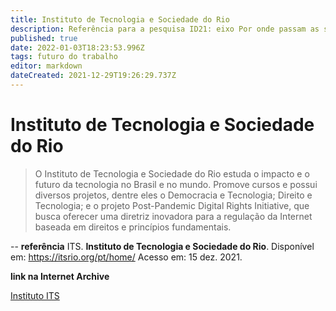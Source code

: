 ```yaml
---
title: Instituto de Tecnologia e Sociedade do Rio
description: Referência para a pesquisa ID21: eixo Por onde passam as soluções.
published: true
date: 2022-01-03T18:23:53.996Z
tags: futuro do trabalho
editor: markdown
dateCreated: 2021-12-29T19:26:29.737Z
---
```


# Instituto de Tecnologia e Sociedade do Rio 

> O Instituto de Tecnologia e Sociedade do Rio estuda o impacto e o futuro da tecnologia no Brasil e no mundo. Promove cursos e possui diversos projetos, dentre eles o Democracia e Tecnologia; Direito e Tecnologia; e o projeto Post-Pandemic Digital Rights Initiative, que busca oferecer uma diretriz inovadora para a regulação da Internet baseada em direitos e princípios fundamentais.

--
**referência**
ITS. **Instituto de Tecnologia e Sociedade do Rio**. Disponível em: https://itsrio.org/pt/home/ Acesso em: 15 dez. 2021.

**link na Internet Archive**

[Instituto ITS](https://web.archive.org/web/20220103181758/http://labfuturo.cos.ufrj.br/)